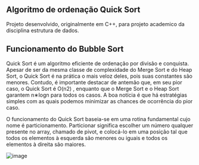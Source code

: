 ## Algoritmo de ordenação Quick Sort
Projeto desenvolvido, originalmente em C++, para projeto academico da disciplina estrutura de dados.

## Funcionamento do Bubble Sort

Quick Sort é um algoritmo eficiente de ordenação por divisão e conquista. Apesar de ser da mesma classe de complexidade do Merge Sort e do Heap Sort, o Quick Sort é na prática o mais veloz deles, pois suas constantes são menores. Contudo, é importante destacar de antemão que, em seu pior caso, o Quick Sort é O(n2)
, enquanto que o Merge Sort e o Heap Sort garantem n∗logn
 para todos os casos. A boa notícia é que há estratégias simples com as quais podemos minimizar as chances de ocorrência do pior caso.

O funcionamento do Quick Sort baseia-se em uma rotina fundamental cujo nome é particionamento. Particionar significa escolher um número qualquer presente no array, chamado de pivot, e colocá-lo em uma posição tal que todos os elementos à esquerda são menores ou iguais e todos os elementos à direita são maiores.

![image](https://github.com/GabrielFerreiraMendes/QuickSort/assets/14356303/bdac2a8f-62d2-447b-a311-9b63faf853aa)
